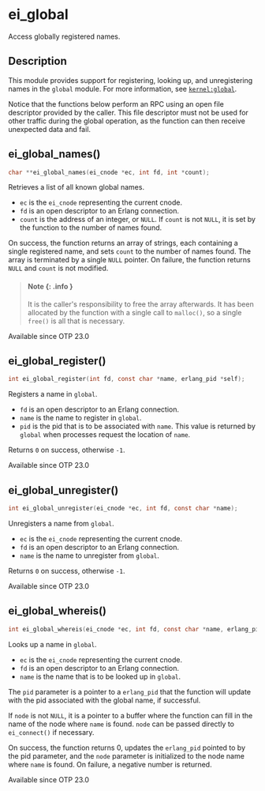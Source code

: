 <!--
%CopyrightBegin%

SPDX-License-Identifier: Apache-2.0

Copyright Ericsson AB 2023-2024. All Rights Reserved.

Licensed under the Apache License, Version 2.0 (the "License");
you may not use this file except in compliance with the License.
You may obtain a copy of the License at

    http://www.apache.org/licenses/LICENSE-2.0

Unless required by applicable law or agreed to in writing, software
distributed under the License is distributed on an "AS IS" BASIS,
WITHOUT WARRANTIES OR CONDITIONS OF ANY KIND, either express or implied.
See the License for the specific language governing permissions and
limitations under the License.

%CopyrightEnd%
-->
# ei_global

Access globally registered names.

## Description

This module provides support for registering, looking up, and unregistering
names in the `global` module. For more information, see
[`kernel:global`](`m:global`).

Notice that the functions below perform an RPC using an open file descriptor
provided by the caller. This file descriptor must not be used for other traffic
during the global operation, as the function can then receive unexpected data
and fail.

## ei_global_names()

```c
char **ei_global_names(ei_cnode *ec, int fd, int *count);
```

Retrieves a list of all known global names.

- `ec` is the `ei_cnode` representing the current cnode.
- `fd` is an open descriptor to an Erlang connection.
- `count` is the address of an integer, or `NULL`. If `count` is not `NULL`, it
  is set by the function to the number of names found.

On success, the function returns an array of strings, each containing a single
registered name, and sets `count` to the number of names found. The array is
terminated by a single `NULL` pointer. On failure, the function returns `NULL`
and `count` is not modified.

> #### Note {: .info }
>
> It is the caller's responsibility to free the array afterwards. It has been
> allocated by the function with a single call to `malloc()`, so a single
> `free()` is all that is necessary.

Available since OTP 23.0

## ei_global_register()

```c
int ei_global_register(int fd, const char *name, erlang_pid *self);
```

Registers a name in `global`.

- `fd` is an open descriptor to an Erlang connection.
- `name` is the name to register in `global`.
- `pid` is the pid that is to be associated with `name`. This value is returned
  by `global` when processes request the location of `name`.

Returns `0` on success, otherwise `-1`.

Available since OTP 23.0

## ei_global_unregister()

```c
int ei_global_unregister(ei_cnode *ec, int fd, const char *name);
```

Unregisters a name from `global`.

- `ec` is the `ei_cnode` representing the current cnode.
- `fd` is an open descriptor to an Erlang connection.
- `name` is the name to unregister from `global`.

Returns `0` on success, otherwise `-1`.

Available since OTP 23.0

## ei_global_whereis()

```c
int ei_global_whereis(ei_cnode *ec, int fd, const char *name, erlang_pid* pid, char *node);
```

Looks up a name in `global`.

- `ec` is the `ei_cnode` representing the current cnode.
- `fd` is an open descriptor to an Erlang connection.
- `name` is the name that is to be looked up in `global`.

The `pid` parameter is a pointer to a `erlang_pid` that the function will update
with the pid associated with the global name, if successful.

If `node` is not `NULL`, it is a pointer to a buffer where the function can fill
in the name of the node where `name` is found. `node` can be passed directly to
`ei_connect()` if necessary.

On success, the function returns 0, updates the `erlang_pid` pointed to by the
pid parameter, and the `node` parameter is initialized to the node name where
`name` is found. On failure, a negative number is returned.

Available since OTP 23.0
